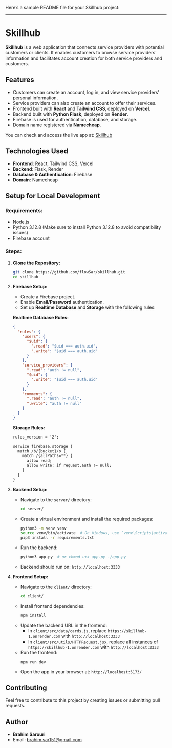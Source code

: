 Here’s a sample README file for your Skillhub project:

---

# Skillhub

**Skillhub** is a web application that connects service providers with potential customers or clients. It enables customers to browse service providers' information and facilitates account creation for both service providers and customers.

## Features
- Customers can create an account, log in, and view service providers' personal information.
- Service providers can also create an account to offer their services.
- Frontend built with **React** and **Tailwind CSS**, deployed on **Vercel**.
- Backend built with **Python Flask**, deployed on **Render**.
- Firebase is used for authentication, database, and storage.
- Domain name registered via **Namecheap**.

You can check and access the live app at: [Skillhub](https://skill-hub.site)

## Technologies Used
- **Frontend**: React, Tailwind CSS, Vercel
- **Backend**: Flask, Render
- **Database & Authentication**: Firebase
- **Domain**: Namecheap

## Setup for Local Development

### Requirements:
- Node.js
- Python 3.12.8 (Make sure to install Python 3.12.8 to avoid compatibility issues)
- Firebase account

### Steps:

1. **Clone the Repository:**
   ```bash
   git clone https://github.com/flowSar/skillhub.git
   cd skillhub
   ```

2. **Firebase Setup:**
   - Create a Firebase project.
   - Enable **Email/Password** authentication.
   - Set up **Realtime Database** and **Storage** with the following rules:

   **Realtime Database Rules:**
   ```json
   {
     "rules": {
       "users": {
         "$uid": {
           ".read": "$uid === auth.uid",
           ".write": "$uid === auth.uid"
         }
       },
       "service_providers": {
         ".read": "auth != null",
         "$uid": {
           ".write": "$uid === auth.uid"
         }
       },
       "comments": {
         ".read": "auth != null",
         ".write": "auth != null"
       }
     }
   }
   ```

   **Storage Rules:**
   ```txt
   rules_version = '2';

   service firebase.storage {
     match /b/{bucket}/o {
       match /{allPaths=**} {
         allow read;
         allow write: if request.auth != null;
       }
     }
   }
   ```

3. **Backend Setup:**
   - Navigate to the `server/` directory:
     ```bash
     cd server/
     ```
   - Create a virtual environment and install the required packages:
     ```bash
     python3 -m venv venv
     source venv/bin/activate  # On Windows, use `venv\Scripts\activate`
     pip3 install -r requirements.txt
     ```
   - Run the backend:
     ```bash
     python3 app.py  # or chmod u+x app.py ./app.py
     ```
   - Backend should run on: `http://localhost:3333`

4. **Frontend Setup:**
   - Navigate to the `client/` directory:
     ```bash
     cd client/
     ```
   - Install frontend dependencies:
     ```bash
     npm install
     ```
   - Update the backend URL in the frontend:
     - In `client/src/data/cards.js`, replace `https://skillhub-1.onrender.com` with `http://localhost:3333`
     - In `client/src/utils/HTTPRequest.jsx`, replace all instances of `https://skillhub-1.onrender.com` with `http://localhost:3333`
   - Run the frontend:
     ```bash
     npm run dev
     ```
   - Open the app in your browser at: `http://localhost:5173/`

## Contributing

Feel free to contribute to this project by creating issues or submitting pull requests.

## Author

- **Brahim Sarouri**
- Email: brahim.sar151@gmail.com

